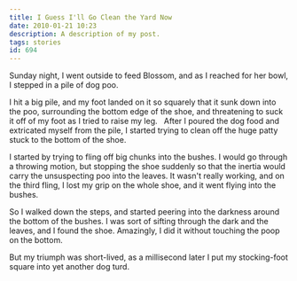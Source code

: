 ```yaml
---
title: I Guess I'll Go Clean the Yard Now
date: 2010-01-21 10:23
description: A description of my post.
tags: stories
id: 694
---
```

Sunday night, I went outside to feed Blossom, and as I reached for her bowl, I stepped in a pile of dog poo.

I hit a big pile, and my foot landed on it so squarely that it sunk down into the poo, surrounding the bottom edge of the shoe, and threatening to suck it off of my foot as I tried to raise my leg.
<span class="spanEndPreview">&nbsp;</span>
After I poured the dog food and extricated myself from the pile, I started trying to clean off the huge patty stuck to the bottom of the shoe.

I started by trying to fling off big chunks into the bushes.  I would go through a throwing motion, but stopping the shoe suddenly so that the inertia would carry the unsuspecting poo into the leaves.  It wasn't really working, and on the third fling, I lost my grip on the whole shoe, and it went flying into the bushes.

So I walked down the steps, and started peering into the darkness around the bottom of the bushes.  I was sort of sifting through the dark and the leaves, and I found the shoe.  Amazingly, I did it without touching the poop on the bottom.

But my triumph was short-lived, as a millisecond later I put my stocking-foot square into yet another dog turd.
